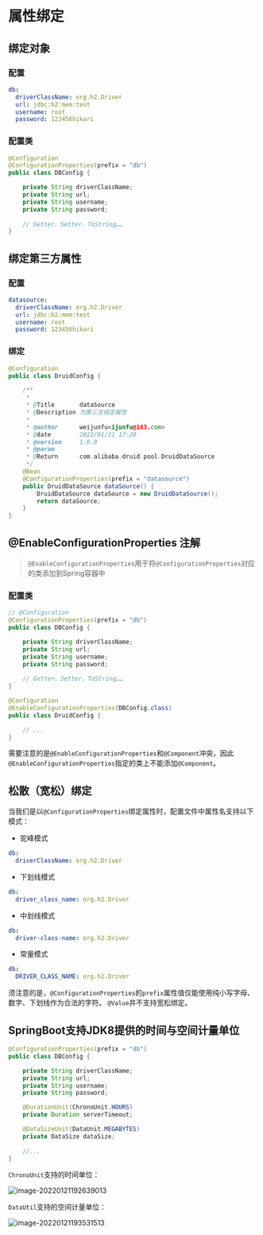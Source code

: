 # 属性绑定

## 绑定对象

### 配置
```yaml
db:
  driverClassName: org.h2.Driver
  url: jdbc:h2:mem:test
  username: root
  password: 123456hikari
```

### 配置类
```java
@Configuration
@ConfigurationProperties(prefix = "db")
public class DBConfig {

    private String driverClassName;
    private String url;
    private String username;
    private String password;
    
    // Getter、Setter、ToString……
}
```

## 绑定第三方属性

### 配置
```yaml
datasource:
  driverClassName: org.h2.Driver
  url: jdbc:h2:mem:test
  username: root
  password: 123456hikari
```

### 绑定
```java
@Configuration
public class DruidConfig {

    /**
     *
     * @Title       dataSource
     * @Description 为第三方绑定属性
     *
     * @author      weijunfu<ijunfu@163.com>
     * @date        2022/01/21 17:20
     * @version     1.0.0
     * @param
     * @Return      com.alibaba.druid.pool.DruidDataSource
     */
    @Bean
    @ConfigurationProperties(prefix = "datasource")
    public DruidDataSource dataSource() {
        DruidDataSource dataSource = new DruidDataSource();
        return dataSource;
    }
}
```

## @EnableConfigurationProperties 注解

> `@EnableConfigurationProperties`用于将`@ConfigurationProperties`对应的类添加到Spring容器中

### 配置类

```java
// @Configuration
@ConfigurationProperties(prefix = "db")
public class DBConfig {

    private String driverClassName;
    private String url;
    private String username;
    private String password;
    
    // Getter、Setter、ToString……
}
```

```java
@Configuration
@EnableConfigurationProperties(DBConfig.class)
public class DruidConfig {

    // ...
}
```

需要注意的是`@EnableConfigurationProperties`和`@Component`冲突，因此`@EnableConfigurationProperties`指定的类上不能添加`@Component`。


## 松散（宽松）绑定
当我们是以`@ConfigurationProperties`绑定属性时，配置文件中属性名支持以下模式：
+ 驼峰模式
```yaml
db:
  driverClassName: org.h2.Driver
```
+ 下划线模式
```yaml
db:
  driver_class_name: org.h2.Driver
```
+ 中划线模式
```yaml
db:
  driver-class-name: org.h2.Driver
```
+ 常量模式
```yaml
db:
  DRIVER_CLASS_NAME: org.h2.Driver
```

须注意的是，`@ConfigurationProperties`的`prefix`属性值仅能使用纯小写字母、数字、下划线作为合法的字符。
`@Value`并不支持宽松绑定。

## SpringBoot支持JDK8提供的时间与空间计量单位
```java
@ConfigurationProperties(prefix = "db")
public class DBConfig {

    private String driverClassName;
    private String url;
    private String username;
    private String password;

    @DurationUnit(ChronoUnit.HOURS)
    private Duration serverTimeout;

    @DataSizeUnit(DataUnit.MEGABYTES)
    private DataSize dataSize;
    
    //...
}
```



`ChronoUnit`支持的时间单位：

![image-20220121192639013](https://gitee.com/weijunfu/images/raw/master/typora/image-20220121192639013.png)

`DataUtil`支持的空间计量单位：

![image-20220121193531513](https://gitee.com/weijunfu/images/raw/master/typora/image-20220121193531513.png)